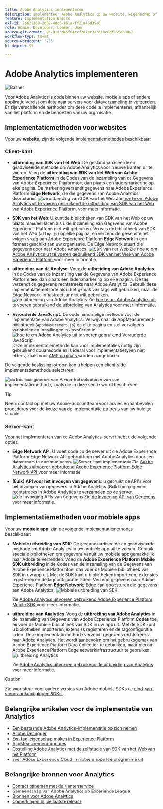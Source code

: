 ```yaml
---
title: Adobe Analytics implementeren
description: Implementeer Adobe Analytics op uw website, eigenschap of applicatie.
feature: Implementation Basics
exl-id: 2b629369-2d69-4dc6-861a-ff21a46d39e0
role: Admin, Developer, Leader, User
source-git-commit: 8e701a3da6f04ccf2d7ac3abd10c6df86feb00a7
workflow-type: tm+mt
source-wordcount: '755'
ht-degree: 9%

---
```


# Adobe Analytics implementeren

![Banner](../../assets/doc_banner_implement.png)

Voor Adobe Analytics is code binnen uw website, mobiele app of andere applicatie vereist om data naar servers voor dataverzameling te verzenden. Er zijn verschillende methoden om deze code te implementeren, afhankelijk van het platform en de behoeften van uw organisatie.

## Implementatiemethoden voor websites

Voor uw **website**, zijn de volgende implementatiemethodes beschikbaar:

### Client-kant

* **uitbreiding van SDK van het Web**: De gestandaardiseerde en geadviseerde methode om Adobe Analytics voor nieuwe klanten uit te voeren. Voeg de **uitbreiding van SDK van het Web van Adobe Experience Platform** in de Codes van de Inzameling van de Gegevens van Adobe Experience Platform **&#x200B;**&#x200B;toe, dan plaats een ladersmarkering op elke pagina. De markering verzendt gegevens naar Adobe Experience Platform **Edge Network**, die die gegevens aan Adobe Analytics door:sturen.
  ![ de uitbreiding van SDK van het Web ](./assets/websdk-extension-implementation.png)
Zie [ hoe te om Adobe Analytics uit te voeren gebruikend de uitbreiding van SDK van het Web van Adobe Experience Platform.](./aep-edge/overview.md) voor meer informatie.

* **SDK van het Web**: U kunt de bibliotheken van SDK van het Web op uw plaats manueel laden als u de Inzameling van Gegevens van Adobe Experience Platform niet wilt gebruiken. Verwijs de bibliotheek van SDK van het Web (`alloy.js`) op elke pagina, en verzend de gewenste het volgen vraag aan Adobe Experience Platform **Edge Network** in een formaat geschikt aan uw organisatie. De Edge Network stuurt die gegevens door naar Adobe Analytics.
  ![ SDK van het Web ](./assets/websdk-implementation.png)
Zie [ hoe te om Adobe Analytics uit te voeren gebruikend SDK van het Web van Adobe Experience Platform ](./aep-edge/overview.md) voor meer informatie.

* **uitbreiding van de Analyse**: Voeg de **uitbreiding van Adobe Analytics** in de Codes van de Inzameling van de Gegevens van Adobe Experience Platform **toe**, dan plaats een ladersmarkering op elke pagina. De tag verzendt de gegevens rechtstreeks naar Adobe Analytics. Gebruik deze implementatiemethode als u het gemak van tags wilt gebruiken, maar de Edge Network-infrastructuur niet wilt gebruiken.
  ![ de uitbreiding van Adobe Analytics ](./assets/analytics-extension-implementation.png)
Zie [ hoe te om Adobe Analytics uit te voeren gebruikend de uitbreiding van Analytics ](launch/overview.md) voor meer informatie.

* **Verouderde JavaScript:** De oude handmatige methode voor de implementatie van Adobe Analytics. Verwijs naar de AppMeasurement-bibliotheek (`AppMeasurement.js`) op elke pagina en stel vervolgens variabelen en instellingen in JavaScript in.
  ![ hoe te om Adobe Analytics uit te voeren gebruikend Verouderde JavaScript ](./assets/appmeasurement-implementation.png)
Deze implementatiemethode kan voor implementaties nuttig zijn gebruikend douanecode en is ideaal voor implementatietypen niet elders, zoals voor [ AMP pagina&#39;s ](other/amp.md) worden aangeboden.

De volgende beslissingsstroom kan u helpen een client-side implementatiemethode selecteren:

![ de beslissingsboom van A voor het selecteren van een implementatiemethode, zoals die in deze sectie wordt beschreven.](./assets/decision-tree.png)


>[!TIP]
>
>Neem contact op met uw Adobe-accountteam voor advies en aanbevolen procedures voor de keuze van de implementatie op basis van uw huidige situatie.

### Server-kant

Voor het implementeren van de Adobe Analytics-server hebt u de volgende opties:

* **Edge Network API**: U voert code op de server uit die Adobe Experience Platform Edge Network API gebruikt om met Adobe Analytics door een datastream te communiceren.
  ![ Server-kant implementatie ](assets/edge-network-server-api.svg)
Zie [ Adobe Analytics uitvoeren gebruikend Adobe Experience Platform Edge Network API ](/help/implement/aep-edge/api/overview.md) voor meer informatie.

* **(Bulk) API voor het invoegen van gegevens**: u gebruikt de API&#39;s voor het invoegen van gegevens in Adobe Analytics (Bulk) om gegevens rechtstreeks in Adobe Analytics te verzamelen op de server.
  ![ de Invoeging APIs van Gegevens ](assets/analytics-apis.png)
Zie [ de Invoeging API van Gegevens ](../import/c-data-insertion-api/c-data-insertion-api.md) voor meer informatie.

## Implementatiemethoden voor mobiele apps

Voor uw **mobiele app**, zijn de volgende implementatiemethodes beschikbaar:

* **Mobiele uitbreiding van SDK**: De gestandaardiseerde en geadviseerde methode om Adobe Analytics in uw mobiele app uit te voeren. Gebruik speciale bibliotheken om gegevens vanuit uw mobiele app gemakkelijk naar Adobe te verzenden. Voeg de **Adobe Experience Platform Mobile SDK uitbreiding** in de Codes van de Inzameling van de Gegevens van Adobe Experience Platform **&#x200B;**&#x200B;toe, dan voer de Mobiele bibliotheek van SDK in uw app uit. Met de SDK kunt u bibliotheken importeren, extensies registreren en de tagconfiguratie laden. Verzend gegevens naar Adobe Experience Platform **Edge Network**; Edge dan door:sturen die gegevens aan Adobe Analytics.
  ![ Mobiele uitbreiding van SDK ](./assets/mobilesdk-extension.png)

  Zie [ Adobe Analytics uitvoeren gebruikend Adobe Experience Platform Mobile SDK ](../implement/aep-edge/mobile-sdk/overview.md) voor meer informatie.

* **uitbreiding van Analytics**: Voeg de **uitbreiding van Adobe Analytics** in de Inzameling van Gegevens van Adobe Experience Platform **Codes** toe, en voer de Mobiele bibliotheek van SDK in uw app uit. Met de SDK kunt u bibliotheken importeren, extensies registreren en de tagconfiguratie laden. Deze implementatiemethode verzendt gegevens rechtstreeks naar Adobe Analytics. Het wordt aanbevolen om het gebruiksgemak van Adobe Experience Platform Data Collection te gebruiken, maar niet om Adobe Experience Platform Edge netwerkinfrastructuur te gebruiken.
  ![ uitbreiding Analytics ](./assets/mobilesdk-analytics-extension.png)

  Zie [ Adobe Analytics uitvoeren gebruikend de uitbreiding van Analytics ](../implement/aep-edge/mobile-sdk/overview.md) voor meer informatie.


>[!CAUTION]
>
>Zie voor steun voor oudere versies van Adobe mobiele SDKs de [ eind-van-steun aankondigingen SDKs ](https://developer.adobe.com/client-sdks/resources/sdks-end-of-support/).

## Belangrijke artikelen voor de implementatie van Analytics

* [Een bestaande Adobe Analytics-implementatie op zich nemen](/help/implement/prepare/existing-implementation.md)
* [Adobe Debugger](validate/debugger.md)
* [Een tag-eigenschap maken in Experience Platform](launch/create-analytics-property.md)
* [AppMeasurement-updates](appmeasurement-updates.md)
* [ Opstelling Adobe Analytics met de zelfstudie van SDK van het Web van het Platform ](https://experienceleague.adobe.com/docs/platform-learn/implement-web-sdk/applications-setup/setup-analytics.html)
* [ voer Adobe Experience Cloud in mobiele apps leerprogramma uit ](https://experienceleague.adobe.com/docs/platform-learn/implement-mobile-sdk/overview.html)


## Belangrijke bronnen voor Analytics

* [Contact opnemen met de klantenservice](https://experienceleague.adobe.com/?support-solution=Analytics&amp;lang=nl#support)
* [ Gemeenschap van Adobe Analytics op Experience League ](https://experienceleaguecommunities.adobe.com/t5/adobe-analytics/ct-p/adobe-analytics-community)
* [Bronnen voor Adobe Analytics](https://experienceleaguecommunities.adobe.com/t5/adobe-analytics-discussions/adobe-analytics-resources/m-p/276666)
* [Opmerkingen bij de laatste release](../release-notes/latest.md)
